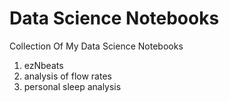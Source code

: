 # Data Science Notebooks
Collection Of My Data Science Notebooks

1. ezNbeats
2. analysis of flow rates
3. personal sleep analysis
